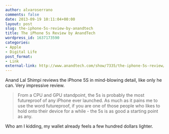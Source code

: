 ```yaml
---
author: alvaroserrano
comments: false
date: 2013-09-19 10:11:04+00:00
layout: post
slug: the-iphone-5s-review-by-anandtech
title: The iPhone 5s Review by AnandTech
wordpress_id: 1637173590
categories:
- Apple
- Digital Life
post_format:
- Link
external-link: http://www.anandtech.com/show/7335/the-iphone-5s-review/
---
```


Anand Lal Shimpi reviews the iPhone 5S in mind-blowing detail, like only he can. Very impressive review.



<blockquote>From a CPU and GPU standpoint, the 5s is probably the most futureproof of any iPhone ever launched. As much as it pains me to use the word futureproof, if you are one of those people who likes to hold onto their device for a while - the 5s is as good a starting point as any.</blockquote>



Who am I kidding, my wallet already feels a few hundred dollars lighter.
